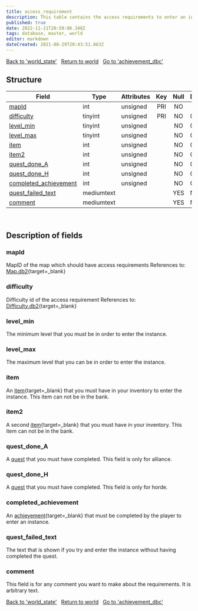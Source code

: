 ```yaml
---
title: access_requirement
description: This table contains the access requirements to enter an instance.
published: true
date: 2022-11-21T20:59:06.348Z
tags: database, master, world
editor: markdown
dateCreated: 2021-08-29T20:43:51.863Z
---
```


<a href="https://trinitycore.info/en/database/master/world/world_state" class="mt-5 v-btn v-btn--depressed v-btn--flat v-btn--outlined theme--light v-size--default darkblue--text text--lighten-3"><span class="v-btn__content"><i aria-hidden="true" class="v-icon notranslate v-icon--left mdi mdi-arrow-left theme--light"></i><span>Back to 'world_state'</span></span></a>&nbsp;&nbsp;&nbsp;<a href="https://trinitycore.info/en/database/master/world/home" class="mt-5 v-btn v-btn--depressed v-btn--flat v-btn--outlined theme--light v-size--default darkblue--text text--lighten-3"><span class="v-btn__content"><i aria-hidden="true" class="v-icon notranslate v-icon--left mdi mdi-home-outline theme--light"></i><span>Return to world</span></span></a>&nbsp;&nbsp;&nbsp;<a href="https://trinitycore.info/en/database/master/world/achievement_dbc" class="mt-5 v-btn v-btn--depressed v-btn--flat v-btn--outlined theme--light v-size--default darkblue--text text--lighten-3"><span class="v-btn__content"><span>Go to 'achievement_dbc'</span><i aria-hidden="true" class="v-icon notranslate v-icon--right mdi mdi-arrow-right theme--light"></i></span></a>

## Structure

| Field | Type | Attributes | Key | Null | Default | Extra | Comment |
| --- | --- | --- | :---: | :---: | --- | --- | --- |
| [mapId](#mapid) | int | unsigned | PRI | NO |  |  |  |
| [difficulty](#difficulty) | tinyint | unsigned | PRI | NO | 0 |  |  |
| [level_min](#level_min) | tinyint | unsigned |  | NO | 0 |  |  |
| [level_max](#level_max) | tinyint | unsigned |  | NO | 0 |  |  |
| [item](#item) | int | unsigned |  | NO | 0 |  |  |
| [item2](#item2) | int | unsigned |  | NO | 0 |  |  |
| [quest_done_A](#quest_done_a) | int | unsigned |  | NO | 0 |  |  |
| [quest_done_H](#quest_done_h) | int | unsigned |  | NO | 0 |  |  |
| [completed_achievement](#completed_achievement) | int | unsigned |  | NO | 0 |  |  |
| [quest_failed_text](#quest_failed_text) | mediumtext |  |  | YES | NULL |  |  |
| [comment](#comment) | mediumtext |  |  | YES | NULL |  |  |
&nbsp;
## Description of fields

### mapId
MapID of the map which should have access requirements
References to: [Map.db2](https://wow.tools/dbc/?dbc=Map){target=_blank}
&nbsp;

### difficulty
Difficulty id of the access requirement
References to: [Difficulty.db2](https://wow.tools/dbc/?dbc=Difficulty){target=_blank}
&nbsp;

### level_min
The minimum level that you must be in order to enter the instance.
&nbsp;

### level_max
The maximum level that you can be in order to enter the instance.
&nbsp;

### item
An [item](https://wow.tools/dbc/?dbc=itemsparse){target=_blank} that you must have in your inventory to enter the instance. This item can not be in the bank.
&nbsp;

### item2
A second [item](https://wow.tools/dbc/?dbc=itemsparse){target=_blank} that you must have in your inventory. This item can not be in the bank.
&nbsp;

### quest_done_A
A [quest](/database/master/world/quest_template#id) that you must have completed. This field is only for alliance.
&nbsp;

### quest_done_H
A [quest](/database/master/world/quest_template#id) that you must have completed. This field is only for horde.
&nbsp;

### completed_achievement
An [achievement](https://wow.tools/dbc/?dbc=achievement){target=_blank} that must be completed by the player to enter an instance.
&nbsp;

### quest_failed_text
The text that is shown if you try and enter the instance without having completed the quest.
&nbsp;

### comment
This field is for any comment you want to make about the requirements. It is arbitrary text.
&nbsp;

<a href="https://trinitycore.info/en/database/master/world/world_state" class="mt-5 v-btn v-btn--depressed v-btn--flat v-btn--outlined theme--light v-size--default darkblue--text text--lighten-3"><span class="v-btn__content"><i aria-hidden="true" class="v-icon notranslate v-icon--left mdi mdi-arrow-left theme--light"></i><span>Back to 'world_state'</span></span></a>&nbsp;&nbsp;&nbsp;<a href="https://trinitycore.info/en/database/master/world/home" class="mt-5 v-btn v-btn--depressed v-btn--flat v-btn--outlined theme--light v-size--default darkblue--text text--lighten-3"><span class="v-btn__content"><i aria-hidden="true" class="v-icon notranslate v-icon--left mdi mdi-home-outline theme--light"></i><span>Return to world</span></span></a>&nbsp;&nbsp;&nbsp;<a href="https://trinitycore.info/en/database/master/world/achievement_dbc" class="mt-5 v-btn v-btn--depressed v-btn--flat v-btn--outlined theme--light v-size--default darkblue--text text--lighten-3"><span class="v-btn__content"><span>Go to 'achievement_dbc'</span><i aria-hidden="true" class="v-icon notranslate v-icon--right mdi mdi-arrow-right theme--light"></i></span></a>

